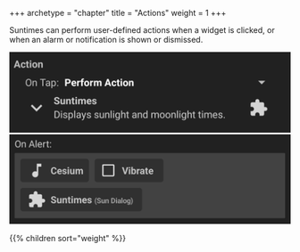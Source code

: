 +++
archetype = "chapter"
title = "Actions"
weight = 1
+++

Suntimes can perform user-defined actions when a widget is clicked, or when an alarm or notification is shown or dismissed.

![widget action](images/widget_setting_action.png?width=250px&classes=inline "widget action")
![alarm action](images/alarm_setting_onalert.png?width=250px&classes=inline "alarm action")


{{% children sort="weight" %}}
